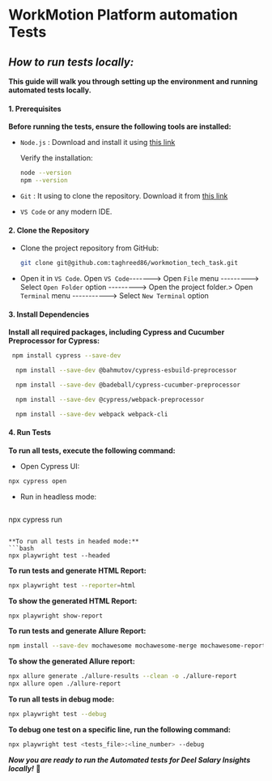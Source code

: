 # WorkMotion Platform automation Tests


## ***How to run tests locally:***

**This guide will walk you through setting up the environment and running automated tests locally.**

#### **1. Prerequisites**

**Before running the tests, ensure the following tools are installed:**
- `Node.js` : Download and install it using [this link](https://nodejs.org/en/download/package-manager)

  Verify the installation:
  ```bash
  node --version
  npm --version
    ```
- `Git` : It using to clone the repository. Download it from [this link](https://git-scm.com/book/en/v2/Getting-Started-Installing-Git)

- `VS Code` or any modern IDE.

#### **2. Clone the Repository**

- Clone the project repository from GitHub:
    ```bash
    git clone git@github.com:taghreed86/workmotion_tech_task.git
    ```
   
- Open it in `VS Code`.
    Open `VS Code`-------> Open `File` menu ---------> Select `Open Folder` option ---------> Open the project folder.>
    Open `Terminal` menu -----------> Select `New Terminal` option


#### **3. Install Dependencies**

**Install all required packages, including Cypress and Cucumber Preprocessor for Cypress:**
   ```bash
    npm install cypress --save-dev
  ```

  ```bash
    npm install --save-dev @bahmutov/cypress-esbuild-preprocessor
  ```

  ```bash
    npm install --save-dev @badeball/cypress-cucumber-preprocessor
  ```

  ```bash
    npm install --save-dev @cypress/webpack-preprocessor
  ```

  ```bash
    npm install --save-dev webpack webpack-cli
  ```
 
#### **4. Run Tests**

**To run all tests, execute the following command:**
 - Open Cypress UI:
  ```bash
  npx cypress open
  ```
 - Run in headless mode:
    ```bash
  npx cypress run
  ```

**To run all tests in headed mode:**
```bash
npx playwright test --headed
```

**To run tests and generate HTML Report:**
```bash
npx playwright test --reporter=html
```

**To show the generated HTML Report:**
```bash
npx playwright show-report 
```

**To run tests and generate Allure Report:**
```bash
npm install --save-dev mochawesome mochawesome-merge mochawesome-report-generator
```

**To show the generated Allure report:**
```bash
npx allure generate ./allure-results --clean -o ./allure-report
npx allure open ./allure-report
```

**To run all tests in debug mode:**
```bash
npx playwright test --debug
```

**To debug one test on a specific line, run the following command:**
```bash
npx playwright test <tests_file>:<line_number> --debug
```
***Now you are ready to run the Automated tests for Deel Salary Insights locally!*** 🚀